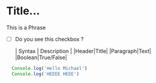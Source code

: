 # Title...

This is a Phrase

- [ ] Do you see this checkbox ?

  | Syntax | Description |
  |Header|Title|
  |Paragraph|Text|
  |Boolean|True/False|

```Javascript
  Console.log('Hello Michael')
  Console.log('HEEEE HEEE')
```
